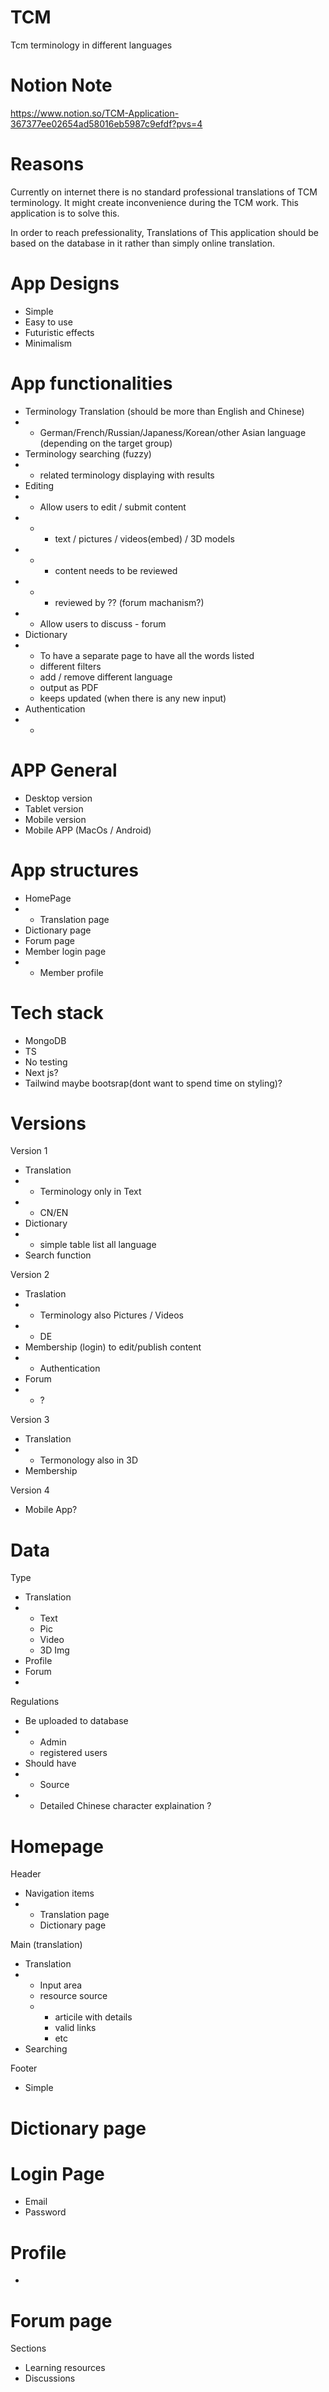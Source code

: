 # TCM 
Tcm terminology in different languages

# Notion Note
https://www.notion.so/TCM-Application-367377ee02654ad58016eb5987c9efdf?pvs=4


# Reasons
Currently on internet there is no standard professional translations of TCM terminology. It might create inconvenience during the TCM work. This application is to solve this.

In order to reach prefessionality, 
Translations of This application should be based on the database in it rather than simply online translation.

# App Designs
- Simple
- Easy to use
- Futuristic effects
- Minimalism
  
# App functionalities
- Terminology Translation (should be more than English and Chinese)
- - German/French/Russian/Japaness/Korean/other Asian language (depending on the target group)
- Terminology searching (fuzzy)
- - related terminology displaying with results
- Editing
- - Allow users to edit / submit content
- - - text / pictures / videos(embed) / 3D models 
- - - content needs to be reviewed 
- - - reviewed by ?? (forum machanism?)
- - Allow users to discuss - forum
- Dictionary
- - To have a separate page to have all the words listed
  - different filters
  - add / remove different language
  - output as PDF
  - keeps updated (when there is any new input) 
- Authentication
- - 

# APP General
- Desktop version
- Tablet version
- Mobile version 
- Mobile APP (MacOs / Android)

# App structures
- HomePage
- - Translation page
- Dictionary page
- Forum page
- Member login page
- - Member profile 

# Tech stack
- MongoDB
- TS
- No testing
- Next js?
- Tailwind maybe bootsrap(dont want to spend time on styling)?

# Versions
Version 1
- Translation
- - Terminology only in Text
- - CN/EN
- Dictionary
- - simple table list all language
- Search function
    
Version 2 
- Traslation
- - Terminology also Pictures / Videos
- - DE
- Membership (login) to edit/publish content
- - Authentication
- Forum
- - ?
  
Version 3
- Translation
- - Termonology also in 3D
- Membership

Version 4
- Mobile App?

# Data
Type
- Translation
- - Text
  - Pic
  - Video
  - 3D Img
- Profile
- Forum
- 
Regulations
- Be uploaded to database
- - Admin
  - registered users
- Should have
- - Source
- - Detailed Chinese character explaination ?

  
# Homepage
Header
- Navigation items
- - Translation page
  - Dictionary page
 
Main (translation)
- Translation
- - Input area
  - resource source
  - - articile with details
    - valid links
    - etc
- Searching

Footer
- Simple

# Dictionary page


# Login Page
- Email
- Password

# Profile
- 

# Forum page 
Sections
- Learning resources
- Discussions
